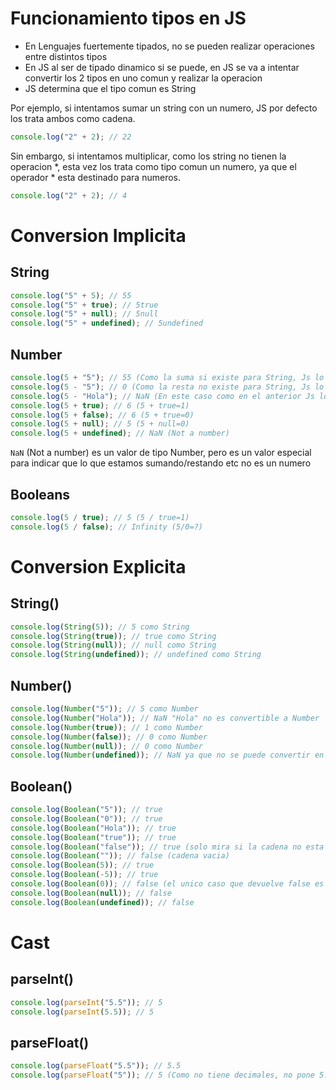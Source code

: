 # Funcionamiento tipos en JS

- En Lenguajes fuertemente tipados, no se pueden realizar operaciones entre distintos tipos
- En JS al ser de tipado dinamico si se puede, en JS se va a intentar convertir los 2 tipos en uno comun y realizar la operacion
- JS determina que el tipo comun es String

Por ejemplo, si intentamos sumar un string con un numero, JS por defecto los trata ambos como cadena.

```js
console.log("2" + 2); // 22
```

Sin embargo, si intentamos multiplicar, como los string no tienen la operacion \*, esta vez los trata como tipo comun un numero, ya que el operador \* esta destinado para numeros.

```js
console.log("2" + 2); // 4
```

# Conversion Implicita

## String

```js
console.log("5" + 5); // 55
console.log("5" + true); // 5true
console.log("5" + null); // 5null
console.log("5" + undefined); // 5undefined
```

## Number

```js
console.log(5 + "5"); // 55 (Como la suma si existe para String, Js lo trata como cadena)
console.log(5 - "5"); // 0 (Como la resta no existe para String, Js lo tranforma a Number)
console.log(5 - "Hola"); // NaN (En este caso como en el anterior Js lo trata como numero, pero como "Hola" no es numero que se pueda restar, devuleve NaN)
console.log(5 + true); // 6 (5 + true=1)
console.log(5 + false); // 6 (5 + true=0)
console.log(5 + null); // 5 (5 + null=0)
console.log(5 + undefined); // NaN (Not a number)
```

`NaN` (Not a number) es un valor de tipo Number, pero es un valor especial para indicar que lo que estamos sumando/restando etc no es un numero

## Booleans

```js
console.log(5 / true); // 5 (5 / true=1)
console.log(5 / false); // Infinity (5/0=?)
```

# Conversion Explicita

## String()

```js
console.log(String(5)); // 5 como String
console.log(String(true)); // true como String
console.log(String(null)); // null como String
console.log(String(undefined)); // undefined como String
```

## Number()

```js
console.log(Number("5")); // 5 como Number
console.log(Number("Hola")); // NaN "Hola" no es convertible a Number
console.log(Number(true)); // 1 como Number
console.log(Number(false)); // 0 como Number
console.log(Number(null)); // 0 como Number
console.log(Number(undefined)); // NaN ya que no se puede convertir en Number
```

## Boolean()

```js
console.log(Boolean("5")); // true
console.log(Boolean("0")); // true
console.log(Boolean("Hola")); // true
console.log(Boolean("true")); // true
console.log(Boolean("false")); // true (solo mira si la cadena no esta vacia)
console.log(Boolean("")); // false (cadena vacia)
console.log(Boolean(5)); // true
console.log(Boolean(-5)); // true
console.log(Boolean(0)); // false (el unico caso que devuelve false es para 0)
console.log(Boolean(null)); // false
console.log(Boolean(undefined)); // false
```

# Cast

## parseInt()

```js
console.log(parseInt("5.5")); // 5
console.log(parseInt(5.5)); // 5
```

## parseFloat()

```js
console.log(parseFloat("5.5")); // 5.5
console.log(parseFloat("5")); // 5 (Como no tiene decimales, no pone 5.00)
```
